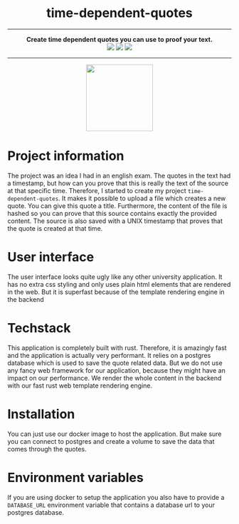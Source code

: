 <div align="center">
    <h1>time-dependent-quotes</h1>
<hr>
<strong>Create time dependent quotes you can use to proof your text.</strong>
    <br>
<img src="https://img.shields.io/github/license/mathisburger/time-dependent-quotes?style=for-the-badge" />
<img src="https://img.shields.io/github/last-commit/mathisburger/time-dependent-quotes?style=for-the-badge" />
<img src="https://img.shields.io/github/v/release/mathisburger/time-dependent-quotes?style=for-the-badge">
</div>
<hr>
<div align="center">
    <img src="https://upload.wikimedia.org/wikipedia/commons/thumb/d/d5/Rust_programming_language_black_logo.svg/2048px-Rust_programming_language_black_logo.svg.png" height="150" />
</div>

# Project information

The project was an idea I had in an english exam. The quotes in the text had a timestamp, but how 
can you prove that this is really the text of the source at that specific time.
Therefore, I started to create my project `time-dependent-quotes`. It makes it possible to 
upload a file which creates a new quote. You can give this quote a title. Furthermore, the content of the file
is hashed so you can prove that this source contains exactly the provided content. The source is also saved with a UNIX timestamp 
that proves that the quote is created at that time. 

# User interface

The user interface looks quite ugly like any other university application. 
It has no extra css styling and only uses plain html elements that are rendered in the web.
But it is superfast because of the template rendering engine in the backend

# Techstack

This application is completely built with rust. Therefore, it is amazingly fast and the
application is actually very performant. It relies on a postgres database which is used to
save the quote related data. But we do not use any fancy web framework for our application, because they 
might have an impact on our performance. We render the whole content in the backend with our fast rust
web template rendering engine.

# Installation

You can just use our docker image to host the application. 
But make sure you can connect to postgres and create a volume to save 
the data that comes through the quotes. 

# Environment variables

If you are using docker to setup the application you also have to 
provide a `DATABASE_URL` environment variable that contains a database url to
your postgres database. 
